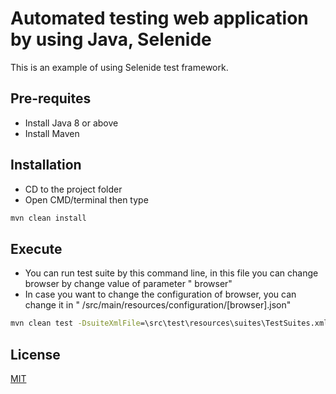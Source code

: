 # Automated testing web application by using Java, Selenide

This is an example of using Selenide test framework.

## Pre-requites

- Install Java 8 or above
- Install Maven

## Installation

- CD to the project folder
- Open CMD/terminal then type

```cmd
mvn clean install
```

## Execute

- You can run test suite by this command line, in this file you can change browser by change value of parameter "
  browser"
- In case you want to change the configuration of browser, you can change it in "
  /src/main/resources/configuration/[browser].json"

```cmd
mvn clean test -DsuiteXmlFile=\src\test\resources\suites\TestSuites.xml
```

## License

[MIT](https://choosealicense.com/licenses/mit/)